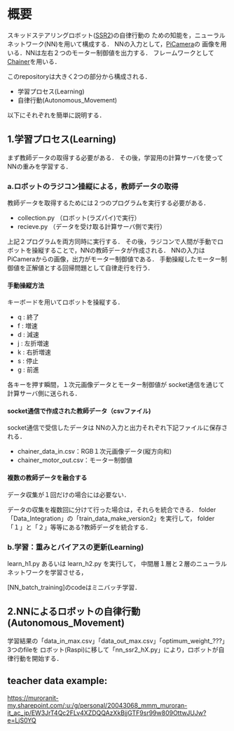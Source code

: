 # 概要
スキッドステアリングロボット([SSR2](https://github.com/HondaLab/SSR2))の自律行動の
ための知能を，ニューラルネットワーク(NN)を用いて構成する．
NNの入力として，[PiCamera](https://github.com/HondaLab/camera-on-raspi/tree/main)の
画像を用いる．NNは左右２つのモーター制御値を出力する．
フレームワークとして[Chainer](https://tutorials.chainer.org/ja/)を用いる．

このrepositoryは大きく2つの部分から構成される．
* 学習プロセス(Learning)
* 自律行動(Autonomous_Movement)

以下にそれぞれを簡単に説明する．

## 1.学習プロセス(Learning)
まず教師データの取得する必要がある．
その後，学習用の計算サーバを使ってNNの重みを学習する．
### a.ロボットのラジコン操縦による，教師データの取得
教師データを取得するためには２つのプログラムを実行する必要がある．

* collection.py （ロボット(ラズパイ)で実行）
* recieve.py （データを受け取る計算サーバ側で実行）

上記２プログラムを両方同時に実行する．
その後，ラジコンで人間が手動でロボットを操縦することで，NNの教師データが作成される．
NNの入力はPiCameraからの画像，出力がモーター制御値である．
手動操縦したモーター制御値を正解値とする回帰問題として自律走行を行う．

#### 手動操縦方法
キーボードを用いてロボットを操縦する．
* q : 終了
* f : 増速
* d : 減速
* j : 左折増速
* k : 右折増速
* s : 停止
* g : 前進

各キーを押す瞬間，１次元画像データとモーター制御値が
socket通信を通じて計算サーバ側に送られる．


#### socket通信で作成された教師データ（csvファイル)
socket通信で受信したデータは
NNの入力と出力それぞれ下記ファイルに保存される．

* chainer_data_in.csv：RGB１次元画像データ(縦方向和)
* chainer_motor_out.csv：モーター制御値

#### 複数の教師データを融合する
データ収集が１回だけの場合には必要ない．

データの収集を複数回に分けて行った場合は，それらを統合できる．
folder「Data_Integration」の「train_data_make_version2」を実行して，
folder「１」と「２」等等にある?教師デーダを統合する．


### b.学習：重みとバイアスの更新(Learning)
learn_h1.py あるいは learn_h2.py を実行して，
中間層１層と２層のニューラルネットワークを学習させる，

[NN_batch_training]のcodeはミニバッチ学習．


## 2.NNによるロボットの自律行動(Autonomous_Movement)
学習結果の「data_in_max.csv」「data_out_max.csv」「optimum_weight_???」3つのfileを
ロボット(Raspi)に移して「nn_ssr2_hX.py」により，ロボットが自律行動を開始する．


## teacher data example:

https://muroranit-my.sharepoint.com/:u:/g/personal/20043068_mmm_muroran-it_ac_jp/EW3JrT4Qc2FLv4XZDQQAzXkBjjGTF9sr99w809OttwJUJw?e=LjS0YQ
